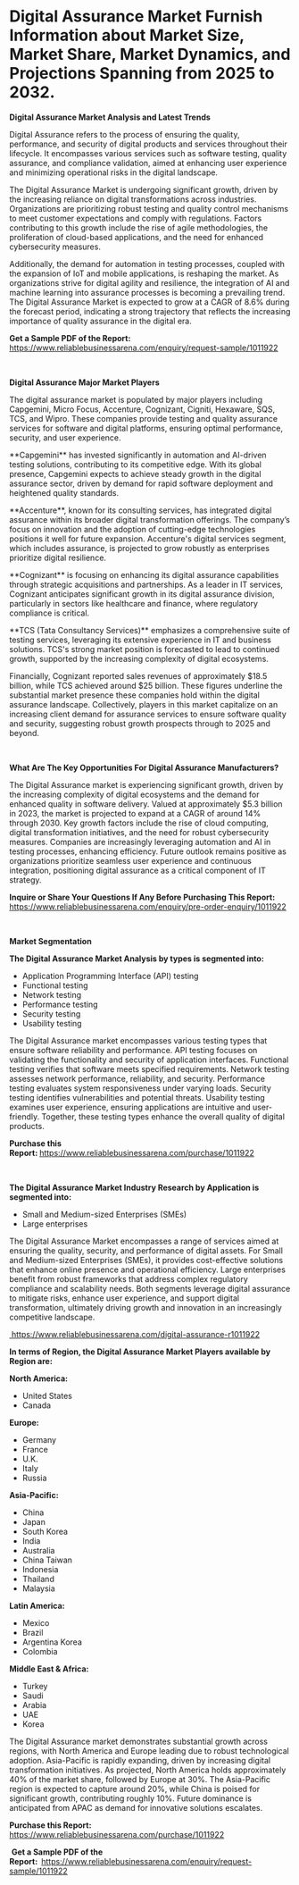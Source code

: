 <p><h1>Digital Assurance Market Furnish Information about Market Size, Market Share, Market Dynamics, and Projections Spanning from 2025 to 2032.</h1></p><p><strong>Digital Assurance Market Analysis and Latest Trends</strong></p>
<p><p>Digital Assurance refers to the process of ensuring the quality, performance, and security of digital products and services throughout their lifecycle. It encompasses various services such as software testing, quality assurance, and compliance validation, aimed at enhancing user experience and minimizing operational risks in the digital landscape.</p><p>The Digital Assurance Market is undergoing significant growth, driven by the increasing reliance on digital transformations across industries. Organizations are prioritizing robust testing and quality control mechanisms to meet customer expectations and comply with regulations. Factors contributing to this growth include the rise of agile methodologies, the proliferation of cloud-based applications, and the need for enhanced cybersecurity measures.</p><p>Additionally, the demand for automation in testing processes, coupled with the expansion of IoT and mobile applications, is reshaping the market. As organizations strive for digital agility and resilience, the integration of AI and machine learning into assurance processes is becoming a prevailing trend. The Digital Assurance Market is expected to grow at a CAGR of 8.6% during the forecast period, indicating a strong trajectory that reflects the increasing importance of quality assurance in the digital era.</p></p>
<p><strong>Get a Sample PDF of the Report:&nbsp;</strong> <a href="https://www.reliablebusinessarena.com/enquiry/request-sample/1011922?utm_campaign=2396&utm_medium=2&utm_source=Github&utm_content=ia&utm_term=17042025&utm_id=digital-assurance">https://www.reliablebusinessarena.com/enquiry/request-sample/1011922</a></p>
<p>&nbsp;</p>
<p><strong>Digital Assurance Major Market Players</strong></p>
<p><p>The digital assurance market is populated by major players including Capgemini, Micro Focus, Accenture, Cognizant, Cigniti, Hexaware, SQS, TCS, and Wipro. These companies provide testing and quality assurance services for software and digital platforms, ensuring optimal performance, security, and user experience.</p><p>**Capgemini** has invested significantly in automation and AI-driven testing solutions, contributing to its competitive edge. With its global presence, Capgemini expects to achieve steady growth in the digital assurance sector, driven by demand for rapid software deployment and heightened quality standards.</p><p>**Accenture**, known for its consulting services, has integrated digital assurance within its broader digital transformation offerings. The company’s focus on innovation and the adoption of cutting-edge technologies positions it well for future expansion. Accenture's digital services segment, which includes assurance, is projected to grow robustly as enterprises prioritize digital resilience.</p><p>**Cognizant** is focusing on enhancing its digital assurance capabilities through strategic acquisitions and partnerships. As a leader in IT services, Cognizant anticipates significant growth in its digital assurance division, particularly in sectors like healthcare and finance, where regulatory compliance is critical.</p><p>**TCS (Tata Consultancy Services)** emphasizes a comprehensive suite of testing services, leveraging its extensive experience in IT and business solutions. TCS's strong market position is forecasted to lead to continued growth, supported by the increasing complexity of digital ecosystems.</p><p>Financially, Cognizant reported sales revenues of approximately $18.5 billion, while TCS achieved around $25 billion. These figures underline the substantial market presence these companies hold within the digital assurance landscape. Collectively, players in this market capitalize on an increasing client demand for assurance services to ensure software quality and security, suggesting robust growth prospects through to 2025 and beyond.</p></p>
<p>&nbsp;</p>
<p><strong>What Are The Key Opportunities For Digital Assurance Manufacturers?</strong></p>
<p><p>The Digital Assurance market is experiencing significant growth, driven by the increasing complexity of digital ecosystems and the demand for enhanced quality in software delivery. Valued at approximately $5.3 billion in 2023, the market is projected to expand at a CAGR of around 14% through 2030. Key growth factors include the rise of cloud computing, digital transformation initiatives, and the need for robust cybersecurity measures. Companies are increasingly leveraging automation and AI in testing processes, enhancing efficiency. Future outlook remains positive as organizations prioritize seamless user experience and continuous integration, positioning digital assurance as a critical component of IT strategy.</p></p>
<p><strong>Inquire or Share Your Questions If Any Before Purchasing This Report:</strong> <a href="https://www.reliablebusinessarena.com/enquiry/pre-order-enquiry/1011922?utm_campaign=2396&utm_medium=2&utm_source=Github&utm_content=ia&utm_term=17042025&utm_id=digital-assurance">https://www.reliablebusinessarena.com/enquiry/pre-order-enquiry/1011922</a></p>
<p>&nbsp;</p>
<p><strong>Market Segmentation</strong></p>
<p><strong>The Digital Assurance Market Analysis by types is segmented into:</strong></p>
<p><ul><li>Application Programming Interface (API) testing</li><li>Functional testing</li><li>Network testing</li><li>Performance testing</li><li>Security testing</li><li>Usability testing</li></ul></p>
<p><p>The Digital Assurance market encompasses various testing types that ensure software reliability and performance. API testing focuses on validating the functionality and security of application interfaces. Functional testing verifies that software meets specified requirements. Network testing assesses network performance, reliability, and security. Performance testing evaluates system responsiveness under varying loads. Security testing identifies vulnerabilities and potential threats. Usability testing examines user experience, ensuring applications are intuitive and user-friendly. Together, these testing types enhance the overall quality of digital products.</p></p>
<p><strong>Purchase this Report:&nbsp;</strong><a href="https://www.reliablebusinessarena.com/purchase/1011922?utm_campaign=2396&utm_medium=2&utm_source=Github&utm_content=ia&utm_term=17042025&utm_id=digital-assurance">https://www.reliablebusinessarena.com/purchase/1011922</a></p>
<p>&nbsp;</p>
<p><strong>The Digital Assurance Market Industry Research by Application is segmented into:</strong></p>
<p><ul><li>Small and Medium-sized Enterprises (SMEs)</li><li>Large enterprises</li></ul></p>
<p><p>The Digital Assurance Market encompasses a range of services aimed at ensuring the quality, security, and performance of digital assets. For Small and Medium-sized Enterprises (SMEs), it provides cost-effective solutions that enhance online presence and operational efficiency. Large enterprises benefit from robust frameworks that address complex regulatory compliance and scalability needs. Both segments leverage digital assurance to mitigate risks, enhance user experience, and support digital transformation, ultimately driving growth and innovation in an increasingly competitive landscape.</p></p>
<p><a href="https://www.reliablebusinessarena.com/digital-assurance-r1011922?utm_campaign=2396&utm_medium=2&utm_source=Github&utm_content=ia&utm_term=17042025&utm_id=digital-assurance">&nbsp;https://www.reliablebusinessarena.com/digital-assurance-r1011922</a></p>
<p><strong>In terms of Region, the Digital Assurance Market Players available by Region are:</strong></p>
<p>
    <p> <strong> North America: </strong>
        <ul>
            <li>United States</li>
            <li>Canada</li>
        </ul>
        </p> 
    <p> <strong> Europe: </strong>
        <ul>
            <li>Germany</li>
            <li>France</li>
            <li>U.K.</li>
            <li>Italy</li>
            <li>Russia</li>
        </ul>
        </p> 
    <p> <strong> Asia-Pacific: </strong>
        <ul>
            <li>China</li>
            <li>Japan</li>
            <li>South Korea</li>
            <li>India</li>
            <li>Australia</li>
            <li>China Taiwan</li>
            <li>Indonesia</li>
            <li>Thailand</li>
            <li>Malaysia</li>
        </ul>
        </p> 
    <p> <strong> Latin America: </strong>
        <ul>
            <li>Mexico</li>
            <li>Brazil</li>
            <li>Argentina Korea</li>
            <li>Colombia</li>
        </ul>
        </p> 
    <p> <strong> Middle East & Africa: </strong>
        <ul>
            <li>Turkey</li>
            <li>Saudi</li>
            <li>Arabia</li>
            <li>UAE</li>
            <li>Korea</li>
        </ul>
    </p>
    </p>
<p><p>The Digital Assurance market demonstrates substantial growth across regions, with North America and Europe leading due to robust technological adoption. Asia-Pacific is rapidly expanding, driven by increasing digital transformation initiatives. As projected, North America holds approximately 40% of the market share, followed by Europe at 30%. The Asia-Pacific region is expected to capture around 20%, while China is poised for significant growth, contributing roughly 10%. Future dominance is anticipated from APAC as demand for innovative solutions escalates.</p></p>
<p><strong>Purchase this Report: </strong><a href="https://www.reliablebusinessarena.com/purchase/1011922?utm_campaign=2396&utm_medium=2&utm_source=Github&utm_content=ia&utm_term=17042025&utm_id=digital-assurance">https://www.reliablebusinessarena.com/purchase/1011922</a></p>
<p>&nbsp;<strong>Get a Sample PDF of the Report:&nbsp;&nbsp;</strong><a href="https://www.reliablebusinessarena.com/enquiry/request-sample/1011922?utm_campaign=2396&utm_medium=2&utm_source=Github&utm_content=ia&utm_term=17042025&utm_id=digital-assurance">https://www.reliablebusinessarena.com/enquiry/request-sample/1011922</a></p>
<p><strong></strong></p>
<p><p></p><p></p><p></p></p>